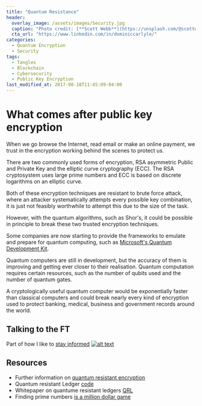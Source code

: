 ```yaml
---
title: "Quantum Resistance"
header:
  overlay_image: /assets/images/Security.jpg
  caption: "Photo credit: [**Scott Webb**](https://unsplash.com/@scottwebb)"
  cta_url: "https://www.linkedin.com/in/dominiccarlyle/"
categories:
  - Quantum Encryption
  - Security
tags:
  - Tangles
  - Blockchain
  - Cybersecurity
  - Public Key Encryption
last_modified_at: 2017-08-18T11:45:09-04:00
---
```


# What comes after public key encryption

When we go browse the Internet, read email or make an online payment, we trust in the encryption working behind the scenes to protect us.

There are two commonly used forms of encryption, RSA asymmetric Public and Private Key and the elliptic curve cryptography (ECC). The RSA cryptosystem uses large prime numbers and ECC is based on discrete logarithms on an elliptic curve.

Both of these encryption techniques are resistant to brute force attack, where an attacker systematically attempts every possible key combination, it is just not feasibly worthwhile to attempt this due to the size of the task. 

However, with the quantum algorithms, such as Shor's, it could be possible in principle to break these two trusted encryption techniques.

Some companies are now starting to provide the frameworks to emulate and prepare for quantum computing, such as [Microsoft's Quantum Development Kit](https://www.microsoft.com/en-us/quantum/development-kit).

Quantum computers are still in development, but the accuracy of them is improving and getting ever closer to their realisation. Quantum computation requires certain resources, such as the number of qubits used and the number of quantum gates.

A cryptologically useful quantum computer would be exponentially faster than classical computers and could break nearly every kind of encryption used to protect banking, medical, business and government records around the world.

## Talking to the FT
Part of how I like to [stay informed](https://dcarlyle.github.io/assets/video/DOMINIC%20CARLYLE%2004%20(1).mp4)
[![alt text](https://dcarlyle.github.io/assets/images/FT_screen_04.png
 "FT as a source for information")](https://dcarlyle.github.io/assets/video/DOMINIC%20CARLYLE%2004%20(1).mp4)


## Resources
* Further information on [quantum resistant  encryption]( https://en.wikipedia.org/wiki/Post-quantum_cryptography)
* Quantum resistant Ledger [code](https://www.isthiscoinascam.com/check/quantum-resistant-ledger)
* Whitepaper on quantume resistant ledgers [QRL](https://github.com/theQRL/Whitepaper/blob/master/QRL_whitepaper.pdf)
* Finding prime numbers [is a million dollar game](https://www.newscientist.com/article/dn23289-quantum-computer-could-solve-prime-number-mystery/)

